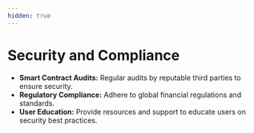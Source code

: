 ```yaml
---
hidden: true
---
```


# Security and Compliance

* **Smart Contract Audits:** Regular audits by reputable third parties to ensure security.
* **Regulatory Compliance:** Adhere to global financial regulations and standards.
* **User Education:** Provide resources and support to educate users on security best practices.
